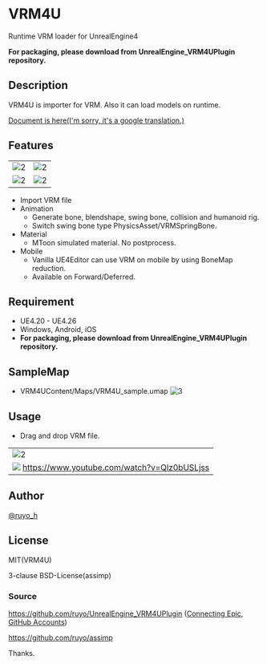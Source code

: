 # VRM4U
Runtime VRM loader for UnrealEngine4

**For packaging, please download from UnrealEngine_VRM4UPlugin repository.**

## Description
VRM4U is importer for VRM.
Also it can load models on runtime.

[Document is here(I'm sorry, it's a google translation.)](https://translate.google.com/translate?um=1&ie=UTF-8&hl=ja&client=tw-ob&sl=ja&tl=en&u=https%3A%2F%2Fruyo.github.io%2FVRM4U%2F)

## Features
|||
|----|----|
|![2](https://github.com/ruyo/VRM4U/wiki/images/shot/03.png)|![2](https://github.com/ruyo/VRM4U/wiki/images/shot/04.png)|
|![2](https://github.com/ruyo/VRM4U/wiki/images/shot/01.png)|![2](https://github.com/ruyo/VRM4U/wiki/images/shot/02.png)|

- Import VRM file
- Animation
    - Generate bone, blendshape, swing bone, collision and humanoid rig.
    - Switch swing bone type PhysicsAsset/VRMSpringBone.
- Material
    - MToon simulated material. No postprocess.
- Mobile
    - Vanilla UE4Editor can use VRM on mobile by using BoneMap reduction.
    - Available on Forward/Deferred.

## Requirement
 - UE4.20 - UE4.26
 - Windows, Android, iOS
 - **For packaging, please download from UnrealEngine_VRM4UPlugin repository.**

## SampleMap
- VRM4UContent/Maps/VRM4U_sample.umap
![3](https://raw.githubusercontent.com/wiki/ruyo/VRM4U/images/samplemap.png)

## Usage
 - Drag and drop VRM file.

||
|----|
|![2](https://github.com/ruyo/VRM4U/wiki/images/overview.gif)|
|[![](https://img.youtube.com/vi/Qlz0bUSLjss/0.jpg)](https://www.youtube.com/watch?v=Qlz0bUSLjss) https://www.youtube.com/watch?v=Qlz0bUSLjss|


## Author
[@ruyo_h](https://twitter.com/ruyo_h)

## License
MIT(VRM4U)

3-clause BSD-License(assimp)

### Source
https://github.com/ruyo/UnrealEngine_VRM4UPlugin ([Connecting Epic, GitHub Accounts](https://www.unrealengine.com/en-US/blog/updated-authentication-process-for-connecting-epic-github-accounts))

https://github.com/ruyo/assimp

Thanks.
